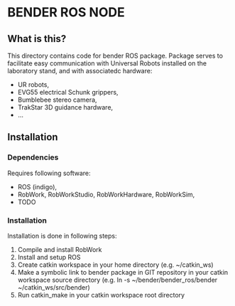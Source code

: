 BENDER ROS NODE
===============

What is this?
-------------
This directory contains code for bender ROS package. Package serves to
facilitate easy communication with Universal Robots installed on the
laboratory stand, and with associatedc hardware:

* UR robots,
* EVG55 electrical Schunk grippers,
* Bumblebee stereo camera,
* TrakStar 3D guidance hardware,
* ...

Installation
------------
### Dependencies
Requires following software:

* ROS (indigo),
* RobWork, RobWorkStudio, RobWorkHardware, RobWorkSim,
* TODO

### Installation
Installation is done in following steps:
1. Compile and install RobWork
2. Install and setup ROS
3. Create catkin workspace in your home directory (e.g. ~/catkin_ws)
4. Make a symbolic link to bender package in GIT repository in your
catkin workspace source directory (e.g. ln -s ~/bender/bender_ros/bender ~/catkin_ws/src/bender)
5. Run catkin_make in your catkin workspace root directory
